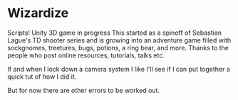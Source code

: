 # Wizardize
Scripts! 
Unity 3D game in progress
This started as a spinoff of Sebastian Lague's TD shooter series and is growing into an adventure game filled with sockgnomes,
treetures, bugs, potions, a ring bear, and more. Thanks to the people who post online resources, tutorials, talks etc.

If and when I lock down a camera system I like I'll see if I can put together a quick tut of how I did it.

But for now there are other errors to be worked out. 



